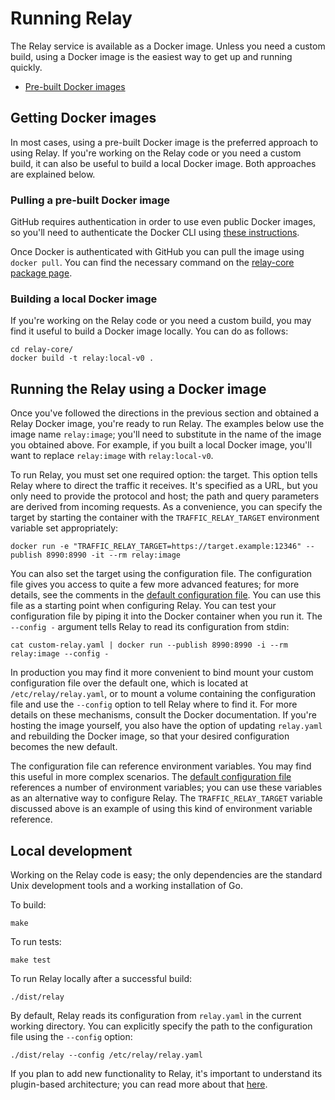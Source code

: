 # Running Relay

The Relay service is available as a Docker image. Unless you need a custom
build, using a Docker image is the easiest way to get up and running quickly.

- [Pre-built Docker images](https://github.com/fullstorydev/relay-core/packages)

## Getting Docker images

In most cases, using a pre-built Docker image is the preferred approach to using
Relay. If you're working on the Relay code or you need a custom build, it can
also be useful to build a local Docker image. Both approaches are explained
below.

### Pulling a pre-built Docker image

GitHub requires authentication in order to use even public Docker images, so
you'll need to authenticate the Docker CLI using
[these instructions](https://docs.github.com/en/packages/working-with-a-github-packages-registry/working-with-the-container-registry#authenticating-to-the-container-registry).

Once Docker is authenticated with GitHub you can pull the image using `docker pull`.
You can find the necessary command on the
[relay-core package page](https://github.com/fullstorydev/relay-core/pkgs/container/relay-core%2Frelay-core).

### Building a local Docker image

If you're working on the Relay code or you need a custom build, you may find it
useful to build a Docker image locally. You can do as follows:

	cd relay-core/
	docker build -t relay:local-v0 .

## Running the Relay using a Docker image

Once you've followed the directions in the previous section and obtained a Relay
Docker image, you're ready to run Relay. The examples below use the image
name `relay:image`; you'll need to substitute in the name of the image you
obtained above. For example, if you built a local Docker image, you'll want to
replace `relay:image` with `relay:local-v0`.

To run Relay, you must set one required option: the target. This option tells
Relay where to direct the traffic it receives. It's specified as a URL, but you
only need to provide the protocol and host; the path and query parameters are
derived from incoming requests. As a convenience, you can specify the target by
starting the container with the `TRAFFIC_RELAY_TARGET` environment variable set
appropriately:

	docker run -e "TRAFFIC_RELAY_TARGET=https://target.example:12346" --publish 8990:8990 -it --rm relay:image

You can also set the target using the configuration file. The configuration file
gives you access to quite a few more advanced features; for more details, see
the comments in the
[default configuration file](https://github.com/fullstorydev/relay-core/blob/master/relay.yaml).
You can use this file as a starting point when configuring Relay. You can test
your configuration file by piping it into the Docker container when you run it.
The `--config -` argument tells Relay to read its configuration from stdin:

	cat custom-relay.yaml | docker run --publish 8990:8990 -i --rm relay:image --config -

In production you may find it more convenient to bind mount your custom
configuration file over the default one, which is located at
`/etc/relay/relay.yaml`, or to mount a volume containing the configuration file
and use the `--config` option to tell Relay where to find it. For more details
on these mechanisms, consult the Docker documentation. If you're hosting the
image yourself, you also have the option of updating `relay.yaml` and rebuilding
the Docker image, so that your desired configuration becomes the new default.

The configuration file can reference environment variables. You may find this
useful in more complex scenarios. The
[default configuration file](https://github.com/fullstorydev/relay-core/blob/master/relay.yaml)
references a number of environment variables; you can use these variables as an
alternative way to configure Relay. The `TRAFFIC_RELAY_TARGET` variable
discussed above is an example of using this kind of environment variable
reference.

## Local development

Working on the Relay code is easy; the only dependencies are the standard Unix
development tools and a working installation of Go.

To build:

	make

To run tests:

	make test

To run Relay locally after a successful build:

	./dist/relay

By default, Relay reads its configuration from `relay.yaml` in the current
working directory. You can explicitly specify the path to the configuration file
using the `--config` option:

	./dist/relay --config /etc/relay/relay.yaml

If you plan to add new functionality to Relay, it's important to understand
its plugin-based architecture; you can read more about that [here](plugins.md).
